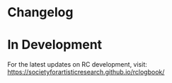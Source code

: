 # Changelog

# In Development

For the latest updates on RC development, visit:
<https://societyforartisticresearch.github.io/rclogbook/>


